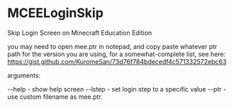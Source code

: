 # MCEELoginSkip
Skip Login Screen on Minecraft Education Edition

you may need to open mee.ptr in notepad, and copy paste whatever ptr path for the version
you are using, for a somewhat-complete list, see here: https://gist.github.com/KuromeSan/73d76f784bdecedf4c571332572ebc63

arguments:

--help - show help screen
--lstep - set login step to a specific value
--ptr - use custom filename as mee.ptr.
